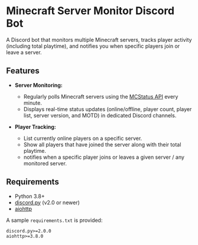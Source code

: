 # Minecraft Server Monitor Discord Bot

A Discord bot that monitors multiple Minecraft servers, tracks player activity (including total playtime), and notifies you when specific players join or leave a server.

## Features

- **Server Monitoring:**
  - Regularly polls Minecraft servers using the [MCStatus API](https://api.mcstatus.io/v2/status/java/<IP>) every minute.
  - Displays real-time status updates (online/offline, player count, player list, server version, and MOTD) in dedicated Discord channels.

- **Player Tracking:**
  - List currently online players on a specific server.
  - Show all players that have joined the server along with their total playtime.
  - notifies when a specific player joins or leaves a given server / any monitored server.

## Requirements

- Python 3.8+
- [discord.py](https://github.com/Rapptz/discord.py) (v2.0 or newer)
- [aiohttp](https://docs.aiohttp.org/)

A sample `requirements.txt` is provided:

```txt
discord.py>=2.0.0
aiohttp>=3.8.0

